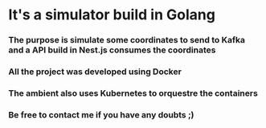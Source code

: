 # It's a simulator build in Golang

### The purpose is simulate some coordinates to send to Kafka and a API build in Nest.js consumes the coordinates

### All the project was developed using Docker

### The ambient also uses Kubernetes to orquestre the containers

### Be free to contact me if you have any doubts ;)
